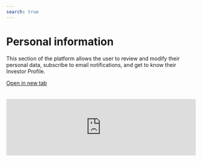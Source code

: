 ```yaml
---
search: true
---
```


# Personal information

This section of the platform allows the user to review and modify their personal data, subscribe to email notifications, and get to know their Investor Profile.

[Open in new tab](https://widgets.modyo.com/inversiones/personal-info)
<iframe id="widgetFrame" src="https://widgets.modyo.com/inversiones/personal-info" width="100%" frameBorder="0" style="overflow:auto;margin-top:20px;"/>

| Description                   | Investor Profile Survey                                                                                                                                                                                                                                                                                                                                         |
|---------------------------------|-----------------------------------------------------------------------------------------------------------------------------------------------------------------------------------------------------------------------------------------------------------------------------------------------------------------------------------------------------|
| Personal Data                | This allows the user to verify and/or change their information. It also provides their account manager's information and contact.                                                                                                                                                                                                                  |
| Investor Profile        | Users can view the current Investor Profile and the date the survey was conducted. It recommends what type of investment they should consider based on the current investor profile. It also includes information associated to the survey, such as what is measured, why it is important, how often it should be conducted, etc. |
| Password Change                 | This allows users to make password changes and displays the necessary features for the new password (maximum and minimum length, characters, uppercase and lowercase, numbers, etc.).                                                                                                                                                                  |
| Subscription to emails | This allows users to subscribe to receiving information about account statements, reports, tax certificates and other documents.                                                                                                                                                                                                                                  |


<script>

  export default {
    mounted() {

      function setIframeHeightCO(id, ht) {
          var ifrm = document.getElementById(id);
          if(ifrm) {
            ifrm.style.height = ht + 4 + "px";
          }
      }
      // iframed document sends its height using postMessage
      function handleDocHeightMsg(e) {
          // check origin
          if ( e.origin === 'https://widgets.modyo.com' ) {
              // parse data
              var data = JSON.parse( e.data );

              console.log('data:', data)
              // check data object
              if ( data['docHeight'] ) {
                  setIframeHeightCO( 'widgetFrame', data['docHeight'] );
              } else {
                  setIframeHeightCO( 'widgetFrame', 700 );
              }
          }
      }

      // assign message handler
      if ( window.addEventListener ) {
          window.addEventListener('message', handleDocHeightMsg, false);
      }
    }
  }

</script>
